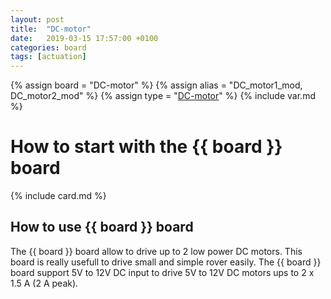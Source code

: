 ```yaml
---
layout: post
title:  "DC-motor"
date:   2019-03-15 17:57:00 +0100
categories: board
tags: [actuation]
---
```

{% assign board = "DC-motor" %}
{% assign alias = "DC_motor1_mod, DC_motor2_mod" %}
{% assign type = "[DC-motor](/module/dc-motor)" %}
{% include var.md %}

# How to start with the {{ board }} board
{% include card.md %}

## How to use {{ board }} board

The {{ board }} board allow to drive up to 2 low power DC motors. This board is really usefull to drive small and simple rover easily.
The {{ board }} board support 5V to 12V DC input to drive 5V to 12V DC motors ups to 2 x 1.5 A (2 A peak).

